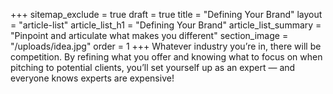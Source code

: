 +++
sitemap_exclude = true
draft = true
title = "Defining Your Brand"
layout = "article-list"
article_list_h1 = "Defining Your Brand"
article_list_summary = "Pinpoint and articulate what makes you different"
section_image = "/uploads/idea.jpg"
order = 1
+++
Whatever industry you’re in, there will be competition. By refining what you offer and knowing what to focus on when pitching to potential clients, you’ll set yourself up as an expert — and everyone knows experts are expensive!